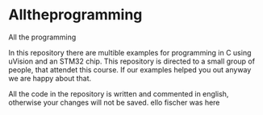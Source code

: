 # Alltheprogramming
All the programming

In this repository there are multible examples for programming in C using uVision and an STM32 chip. This repository is directed to a small group of people, that attendet this course. If our examples helped you out anyway we are happy about that.

All the code in the repository is written and commented in english, otherwise your changes will not be saved.   ello fischer was here
